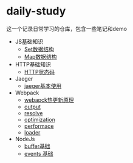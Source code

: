 # daily-study
这一个记录日常学习的仓库，包含一些笔记和demo

* JS基础知识
    * [Set数据结构](./JS/Set.md)
    * [Map数据结构](./JS/Map.md)
* HTTP基础知识
    * [HTTP状态码](./HTTP/状态码.md)
* Jaeger
    * [jaeger基本使用](./Jaeger/使用.md)
* Webpack
    * [webapck热更新原理](./Webpack/热更新原理.md)
    * [output](./Webpack/output.md)
    * [resolve](./Webpack/resolve.md)
    * [optimization](./Webpack/optimization.md)
    * [performace](./Webpack/performance.md)
    * [loader](./Webpack/loader.md)
* NodeJs
    * [buffer基础](./Nodejs/buffer.md)
    * [events 基础](./Nodejs/events.md)
